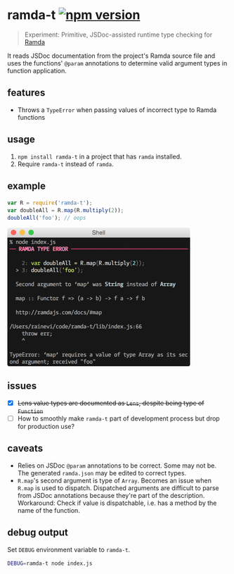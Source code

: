 # ramda-t [![npm version](https://badge.fury.io/js/ramda-t.svg)](https://www.npmjs.com/package/ramda-t)

> Experiment: Primitive, JSDoc-assisted runtime type checking for [Ramda][ramda]

It reads JSDoc documentation from the project's Ramda source file and uses
the functions' `@param` annotations to determine valid argument types in
function application.

## features

- Throws a `TypeError` when passing values of incorrect type to Ramda
  functions

## usage

1. `npm install ramda-t` in a project that has `ramda` installed.
2. Require `ramda-t` instead of `ramda`.

## example

```js
var R = require('ramda-t');
var doubleAll = R.map(R.multiply(2));
doubleAll('foo'); // oops
```

<img src="https://raw.githubusercontent.com/raine/ramda-t/media/example.png" width="416" height="315">

## issues

- [x] ~~Lens value types are documented as `Lens`, despite being type of `Function`~~
- [ ] How to smoothly make `ramda-t` part of development process but drop
      for production use?

## caveats

- Relies on JSDoc `@param` annotations to be correct. Some may not be.
  The generated `ramda.json` may be edited to correct types.
- `R.map`'s second argument is type of `Array`. Becomes an issue when `R.map`
  is used to dispatch. Dispatched arguments are difficult to parse from JSDoc
  annotations because they're part of the description. Workaround: Check if
  value is dispatchable, i.e. has a method by the name of the function.

## debug output

Set `DEBUG` environment variable to `ramda-t`.

```sh
DEBUG=ramda-t node index.js
```

[ramda]: http://ramdajs.com
